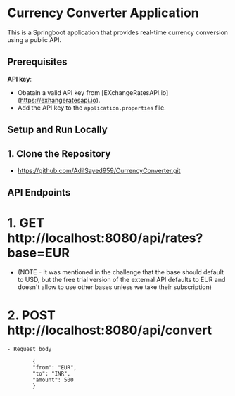 # Currency Converter Application

This is a Springboot application that provides real-time currency conversion using a public API.

## Prerequisites

**API key**:
- Obatain a valid API key from [EXchangeRatesAPI.io] (https://exhangeratesapi.io).
- Add the API key to the `application.properties` file.


## Setup and Run Locally

## 1. Clone the Repository

- https://github.com/AdilSayed959/CurrencyConverter.git

## API Endpoints

 # 1. GET http://localhost:8080/api/rates?base=EUR 
 - (NOTE - It was mentioned in the challenge that the base should default to USD, but the free trial version of the external API defaults to EUR and doesn't allow to use other bases unless we take their subscription)

 # 2. POST http://localhost:8080/api/convert
 	
 	- Request body  
 		
 			{ 
    		"from": "EUR",
    		"to": "INR",
    		"amount": 500
			}
